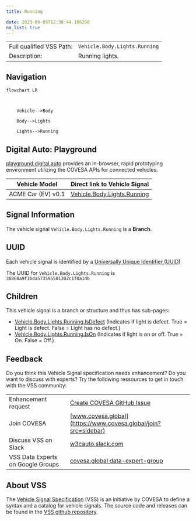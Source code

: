 ```yaml
---
title: Running

date: 2023-06-05T12:38:44.106268
no_list: true
---
```



| | |
|---|---|
| Full qualified VSS Path: | `Vehicle.Body.Lights.Running` |
| Description: | Running lights. |

## Navigation

```mermaid
flowchart LR



    Vehicle-->Body

    Body-->Lights

    Lights-->Running

```


## Digital Auto: Playground

[playground.digital.auto](http://digital.auto) provides an in-browser, rapid prototyping environment utilizing the COVESA APIs for connected vehicles. 

| Vehicle Model | Direct link to Vehicle Signal |
|---|---|
| ACME Car (EV) v0.1 | [Vehicle.Body.Lights.Running](https://digitalauto.netlify.app/model/STLWzk1WyqVVLbfymb4f/cvi/list/Vehicle.Body.Lights.Running/) |


## Signal Information




The vehicle signal `Vehicle.Body.Lights.Running` is a **Branch**.





## UUID

Each vehicle signal is identified by a [Universally Unique Identifier (UUID](https://en.wikipedia.org/wiki/Universally_unique_identifier))

The UUID for `Vehicle.Body.Lights.Running` is `38868a9f1bda573595501302c1f0a1db`

## Children

This vehicle signal is a branch or structure and thus has sub-pages:

- [Vehicle.Body.Lights.Running.IsDefect](isdefect/) (Indicates if light is defect. True = Light is defect. False = Light has no defect.)
- [Vehicle.Body.Lights.Running.IsOn](ison/) (Indicates if light is on or off. True = On. False = Off.)


## Feedback

Do you think this Vehicle Signal specification needs enhancement? Do you want to discuss with experts? Try the following ressources to get in touch with the VSS community:

| | |
|---|---|
| Enhancement request | [Create COVESA GitHub Issue](https://github.com/COVESA/vehicle_signal_specification/issues/new?body=Please+describe+your+feedback&title=Signal+feedback+Vehicle.Body.Lights.Running) |
| Join COVESA | [www.covesa.global](https://www.covesa.global/join?src=sidebar) |
| Discuss VSS on Slack | [w3cauto.slack.com](http://w3cauto.slack.com/) |
| VSS Data Experts on Google Groups | [covesa.global data-expert-group](https://groups.google.com/a/covesa.global/g/data-expert-group) |

## About VSS

The [Vehicle Signal Specification](https://covesa.github.io/vehicle_signal_specification/) (VSS)
is an initiative by COVESA to define a syntax and a catalog for vehicle signals.
The source code and releases can be found in the [VSS github repository](https://github.com/COVESA/vehicle_signal_specification).

